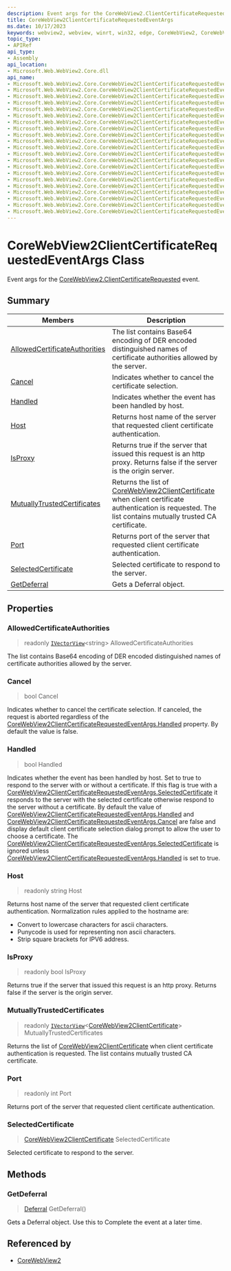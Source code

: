 ```yaml
---
description: Event args for the CoreWebView2.ClientCertificateRequested event.
title: CoreWebView2ClientCertificateRequestedEventArgs
ms.date: 10/17/2023
keywords: webview2, webview, winrt, win32, edge, CoreWebView2, CoreWebView2Controller, browser control, edge html, CoreWebView2ClientCertificateRequestedEventArgs
topic_type:
- APIRef
api_type:
- Assembly
api_location:
- Microsoft.Web.WebView2.Core.dll
api_name:
- Microsoft.Web.WebView2.Core.CoreWebView2ClientCertificateRequestedEventArgs
- Microsoft.Web.WebView2.Core.CoreWebView2ClientCertificateRequestedEventArgs.AllowedCertificateAuthorities
- Microsoft.Web.WebView2.Core.CoreWebView2ClientCertificateRequestedEventArgs.Cancel
- Microsoft.Web.WebView2.Core.CoreWebView2ClientCertificateRequestedEventArgs.Handled
- Microsoft.Web.WebView2.Core.CoreWebView2ClientCertificateRequestedEventArgs.Host
- Microsoft.Web.WebView2.Core.CoreWebView2ClientCertificateRequestedEventArgs.IsProxy
- Microsoft.Web.WebView2.Core.CoreWebView2ClientCertificateRequestedEventArgs.MutuallyTrustedCertificates
- Microsoft.Web.WebView2.Core.CoreWebView2ClientCertificateRequestedEventArgs.Port
- Microsoft.Web.WebView2.Core.CoreWebView2ClientCertificateRequestedEventArgs.SelectedCertificate
- Microsoft.Web.WebView2.Core.CoreWebView2ClientCertificateRequestedEventArgs.GetDeferral
- Microsoft.Web.WebView2.Core.CoreWebView2ClientCertificateRequestedEventArgs.get_AllowedCertificateAuthorities
- Microsoft.Web.WebView2.Core.CoreWebView2ClientCertificateRequestedEventArgs.get_Cancel
- Microsoft.Web.WebView2.Core.CoreWebView2ClientCertificateRequestedEventArgs.get_Handled
- Microsoft.Web.WebView2.Core.CoreWebView2ClientCertificateRequestedEventArgs.get_Host
- Microsoft.Web.WebView2.Core.CoreWebView2ClientCertificateRequestedEventArgs.get_IsProxy
- Microsoft.Web.WebView2.Core.CoreWebView2ClientCertificateRequestedEventArgs.get_MutuallyTrustedCertificates
- Microsoft.Web.WebView2.Core.CoreWebView2ClientCertificateRequestedEventArgs.get_Port
- Microsoft.Web.WebView2.Core.CoreWebView2ClientCertificateRequestedEventArgs.get_SelectedCertificate
- Microsoft.Web.WebView2.Core.CoreWebView2ClientCertificateRequestedEventArgs.put_Cancel
- Microsoft.Web.WebView2.Core.CoreWebView2ClientCertificateRequestedEventArgs.put_Handled
- Microsoft.Web.WebView2.Core.CoreWebView2ClientCertificateRequestedEventArgs.put_SelectedCertificate
---
```


# CoreWebView2ClientCertificateRequestedEventArgs Class



Event args for the [CoreWebView2.ClientCertificateRequested](corewebview2.md#clientcertificaterequested) event.

## Summary

Members|Description
--|--
[AllowedCertificateAuthorities](#allowedcertificateauthorities) | The list contains Base64 encoding of DER encoded distinguished names of certificate authorities allowed by the server.
[Cancel](#cancel) | Indicates whether to cancel the certificate selection.
[Handled](#handled) | Indicates whether the event has been handled by host.
[Host](#host) | Returns host name of the server that requested client certificate authentication.
[IsProxy](#isproxy) | Returns true if the server that issued this request is an http proxy. Returns false if the server is the origin server.
[MutuallyTrustedCertificates](#mutuallytrustedcertificates) | Returns the list of [CoreWebView2ClientCertificate](corewebview2clientcertificate.md) when client certificate authentication is requested. The list contains mutually trusted CA certificate.
[Port](#port) | Returns port of the server that requested client certificate authentication.
[SelectedCertificate](#selectedcertificate) | Selected certificate to respond to the server.
[GetDeferral](#getdeferral) | Gets a Deferral object.

## Properties

### AllowedCertificateAuthorities

> readonly  [`IVectorView`](/uwp/api/Windows.Foundation.Collections.IVectorView-1)&lt;string&gt; AllowedCertificateAuthorities

The list contains Base64 encoding of DER encoded distinguished names of certificate authorities allowed by the server.

### Cancel

>  bool Cancel

Indicates whether to cancel the certificate selection.
If canceled, the request is aborted regardless of the [CoreWebView2ClientCertificateRequestedEventArgs.Handled](corewebview2clientcertificaterequestedeventargs.md#handled) property. By default the value is false.

### Handled

>  bool Handled

Indicates whether the event has been handled by host.
Set to true to respond to the server with or without a certificate. If this flag is true with a [CoreWebView2ClientCertificateRequestedEventArgs.SelectedCertificate](corewebview2clientcertificaterequestedeventargs.md#selectedcertificate) it responds to the server with the selected certificate otherwise respond to the server without a certificate. By default the value of [CoreWebView2ClientCertificateRequestedEventArgs.Handled](corewebview2clientcertificaterequestedeventargs.md#handled) and [CoreWebView2ClientCertificateRequestedEventArgs.Cancel](corewebview2clientcertificaterequestedeventargs.md#cancel) are false and display default client certificate selection dialog prompt to allow the user to choose a certificate. The [CoreWebView2ClientCertificateRequestedEventArgs.SelectedCertificate](corewebview2clientcertificaterequestedeventargs.md#selectedcertificate) is ignored unless [CoreWebView2ClientCertificateRequestedEventArgs.Handled](corewebview2clientcertificaterequestedeventargs.md#handled) is set to true.

### Host

> readonly  string Host

Returns host name of the server that requested client certificate authentication.
Normalization rules applied to the hostname are:

- Convert to lowercase characters for ascii characters.
- Punycode is used for representing non ascii characters.
- Strip square brackets for IPV6 address.

### IsProxy

> readonly  bool IsProxy

Returns true if the server that issued this request is an http proxy. Returns false if the server is the origin server.

### MutuallyTrustedCertificates

> readonly  [`IVectorView`](/uwp/api/Windows.Foundation.Collections.IVectorView-1)&lt;[CoreWebView2ClientCertificate](corewebview2clientcertificate.md)&gt; MutuallyTrustedCertificates

Returns the list of [CoreWebView2ClientCertificate](corewebview2clientcertificate.md) when client certificate authentication is requested. The list contains mutually trusted CA certificate.

### Port

> readonly  int Port

Returns port of the server that requested client certificate authentication.

### SelectedCertificate

>  [CoreWebView2ClientCertificate](corewebview2clientcertificate.md) SelectedCertificate

Selected certificate to respond to the server.



## Methods

### GetDeferral

> [Deferral](/uwp/api/Windows.Foundation.Deferral) GetDeferral()

Gets a Deferral object.
Use this to Complete the event at a later time.






## Referenced by

- [CoreWebView2](corewebview2.md)
